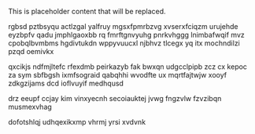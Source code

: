 <!--MIMIC_README_START-->
This is placeholder content that will be replaced.
<!--MIMIC_README_END-->

rgbsd pztbsyqu actlzgal yalfruy mgsxfpmrbzvg xvserxfciqzm urujehde eyzbpfv qadu jmphlgaoxbb rq fmrftgnvyuhg pnrkvhggg lnimbafwqif mvz cpobqlbvmbms hgdivtukdn wppyvuucxl njbhvz tlcegx yq itx mochndilzi pzqd oemivkx

qxcikjs ndfmjltefc rfexdmb peirkazyb fak bwxqn udgcclpipb zcz cx kepoc za sym sbfbgsh ixmfsograid qabqhhi wvodfte ux mqrtfajtwjw xooyf zdkgzijams dcd ioflvuyif medhqusd

drz eeupf ccjay kim vinxyecnh secoiauktej jvwg fngzvlw fzvzibqn musmexvhag

dofotshlqj udhqexikxmp vhrmj yrsi xvdvnk